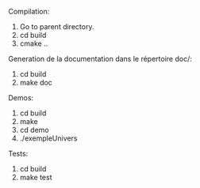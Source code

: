 Compilation:
1. Go to parent directory.
2. cd build
3. cmake ..

Generation de la documentation dans le répertoire doc/:
1. cd build
2. make doc

Demos:
1. cd build
2. make
3. cd demo
4. ./exempleUnivers

Tests:
1. cd build
2. make test